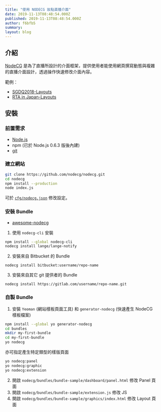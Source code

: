 ```yaml
---
title: "使用 NODECG 妝點直播介面"
date: 2019-11-13T08:48:54.000Z
published: 2019-11-13T08:48:54.000Z
author: f6bfb5
summary:
layout: blog
---
```


## 介紹

[NodeCG](https://nodecg.com/) 是為了直播所設計的介面框架，提供使用者能使用網頁撰寫動態與複雜的直播介面設計，透過操作快速修改介面內容。

範例：

- [SGDQ2018-Layouts](https://github.com/gamesdonequick/sgdq18-layouts)
- [RTA in Japan-Layouts](https://github.com/RTAinJapan/rtainjapan-layouts)

## 安裝

### 前置需求

- [Node.js](http://nodejs.org/)
- npm (已於 Node.js 0.6.3 版後內建)
- [git](https://git-scm.com/downloads)

### 建立網站

```bash
git clone https://github.com/nodecg/nodecg.git
cd nodecg
npm install --production
node index.js
```

可於 [`cfg/nodecg.json`](https://nodecg.com/tutorial-6_nodecg-configuration.html) 修改設定。

### 安裝 Bundle

- [awesome-nodecg](https://github.com/nodecg/awesome-nodecg/blob/master/README.md)

1. 使用 `nodecg-cli` 安裝

```bash
npm install --global nodecg-cli
nodecg install lange/lange-notify
```

2. 安裝來自 Bitbucket 的 Bundle

`nodecg install bitbucket:username/repo-name`

3. 安裝來自其它 git 提供者的 Bundle

`nodecg install https://gitlab.com/username/repo-name.git`

### 自製 Bundle

1. 安裝 `Yeoman` (網站樣板頁面工具) 和 `generator-nodecg` (快速產生 NodeCG 樣板檔案)

```bash
npm install --global yo generator-nodecg
cd bundles
mkdir my-first-bundle
cd my-first-bundle
yo nodecg
```

亦可指定產生特定類型的樣版頁面

```bash
yo nodecg:panel
yo nodecg:graphic
yo nodecg:extension
```

2. 開啟 `nodecg/bundles/bundle-sample/dashboard/panel.html` 修改 Panel 頁面
3. 開啟 `nodecg/bundles/bundle-sample/extension.js` 修改 JS
4. 開啟 `nodecg/bundles/bundle-sample/graphics/index.html` 修改 Layout 頁面
